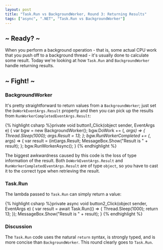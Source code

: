 ```yaml
---
layout: post
title: "Task.Run vs BackgroundWorker, Round 3: Returning Results"
tags: ["async", ".NET", "Task.Run vs BackgroundWorker"]
---
```

## ~ Ready? ~



When you perform a background operation - that is, some actual CPU work that you push off to a background thread - it's usually done to calculate some result. Today we're looking at how `Task.Run` and `BackgroundWorker` handle returning results.



## ~ Fight! ~

### BackgroundWorker



It's pretty straightforward to return values from a `BackgroundWorker`; just set the `DoWorkEventArgs.Result` property and then you can pick up the results from `RunWorkerCompletedEventArgs.Result`:



{% highlight csharp %}private void button1_Click(object sender, EventArgs e)
{
    var bgw = new BackgroundWorker();
    bgw.DoWork += (_, args) =>
    {
        Thread.Sleep(1000);
        args.Result = 13;
    };
    bgw.RunWorkerCompleted += (_, args) =>
    {
        var result = (int)args.Result;
        MessageBox.Show("Result is " + result);
    };
    bgw.RunWorkerAsync();
}
{% endhighlight %}



The biggest awkwardness caused by this code is the loss of type information of the result. Both `DoWorkEventArgs.Result` and `RunWorkerCompletedEventArgs.Result` are of type `object`, so you have to cast it to the correct type when retrieving the result.



### Task.Run



The lambda passed to `Task.Run` can simply return a value:



{% highlight csharp %}private async void button2_Click(object sender, EventArgs e)
{
    var result = await Task.Run(() =>
    {
        Thread.Sleep(1000);
        return 13;
    });
    MessageBox.Show("Result is " + result);
}
{% endhighlight %}

### Discussion



The `Task.Run` code uses the natural `return` syntax, is strongly typed, and is more concise than `BackgroundWorker`. This round clearly goes to `Task.Run`.

